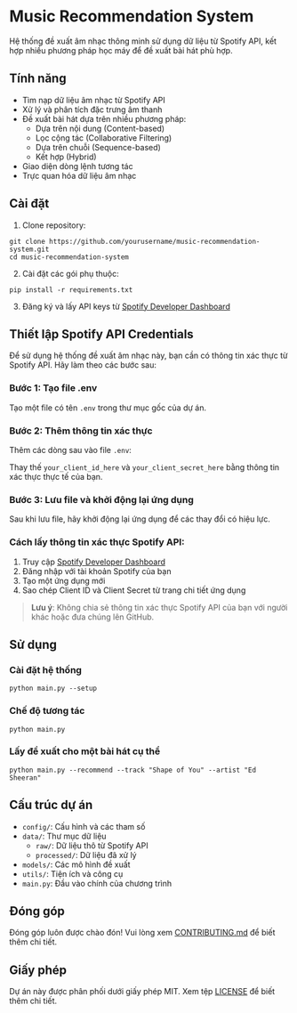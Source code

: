 # Music Recommendation System

Hệ thống đề xuất âm nhạc thông minh sử dụng dữ liệu từ Spotify API, kết hợp nhiều phương pháp học máy để đề xuất bài hát phù hợp.

## Tính năng

- Tìm nạp dữ liệu âm nhạc từ Spotify API
- Xử lý và phân tích đặc trưng âm thanh
- Đề xuất bài hát dựa trên nhiều phương pháp:
  - Dựa trên nội dung (Content-based)
  - Lọc cộng tác (Collaborative Filtering)
  - Dựa trên chuỗi (Sequence-based)
  - Kết hợp (Hybrid)
- Giao diện dòng lệnh tương tác
- Trực quan hóa dữ liệu âm nhạc

## Cài đặt

1. Clone repository:
```
git clone https://github.com/yourusername/music-recommendation-system.git
cd music-recommendation-system
```

2. Cài đặt các gói phụ thuộc:
```
pip install -r requirements.txt
```

3. Đăng ký và lấy API keys từ [Spotify Developer Dashboard](https://developer.spotify.com/dashboard/)

## Thiết lập Spotify API Credentials

Để sử dụng hệ thống đề xuất âm nhạc này, bạn cần có thông tin xác thực từ Spotify API. Hãy làm theo các bước sau:

### Bước 1: Tạo file .env
Tạo một file có tên `.env` trong thư mục gốc của dự án.

### Bước 2: Thêm thông tin xác thực 
Thêm các dòng sau vào file `.env`:

Thay thế `your_client_id_here` và `your_client_secret_here` bằng thông tin xác thực thực tế của bạn.

### Bước 3: Lưu file và khởi động lại ứng dụng
Sau khi lưu file, hãy khởi động lại ứng dụng để các thay đổi có hiệu lực.

### Cách lấy thông tin xác thực Spotify API:

1. Truy cập [Spotify Developer Dashboard](https://developer.spotify.com/dashboard/)
2. Đăng nhập với tài khoản Spotify của bạn
3. Tạo một ứng dụng mới
4. Sao chép Client ID và Client Secret từ trang chi tiết ứng dụng

> **Lưu ý**: Không chia sẻ thông tin xác thực Spotify API của bạn với người khác hoặc đưa chúng lên GitHub.

## Sử dụng

### Cài đặt hệ thống
```
python main.py --setup
```

### Chế độ tương tác
```
python main.py
```

### Lấy đề xuất cho một bài hát cụ thể
```
python main.py --recommend --track "Shape of You" --artist "Ed Sheeran"
```

## Cấu trúc dự án

- `config/`: Cấu hình và các tham số
- `data/`: Thư mục dữ liệu
  - `raw/`: Dữ liệu thô từ Spotify API
  - `processed/`: Dữ liệu đã xử lý
- `models/`: Các mô hình đề xuất
- `utils/`: Tiện ích và công cụ
- `main.py`: Đầu vào chính của chương trình

## Đóng góp

Đóng góp luôn được chào đón! Vui lòng xem [CONTRIBUTING.md](CONTRIBUTING.md) để biết thêm chi tiết.

## Giấy phép

Dự án này được phân phối dưới giấy phép MIT. Xem tệp [LICENSE](LICENSE) để biết thêm chi tiết.